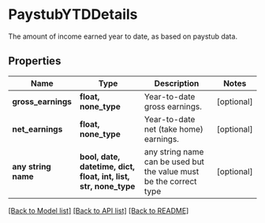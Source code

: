 # PaystubYTDDetails

The amount of income earned year to date, as based on paystub data.

## Properties
Name | Type | Description | Notes
------------ | ------------- | ------------- | -------------
**gross_earnings** | **float, none_type** | Year-to-date gross earnings. | [optional] 
**net_earnings** | **float, none_type** | Year-to-date net (take home) earnings. | [optional] 
**any string name** | **bool, date, datetime, dict, float, int, list, str, none_type** | any string name can be used but the value must be the correct type | [optional]

[[Back to Model list]](../README.md#documentation-for-models) [[Back to API list]](../README.md#documentation-for-api-endpoints) [[Back to README]](../README.md)


